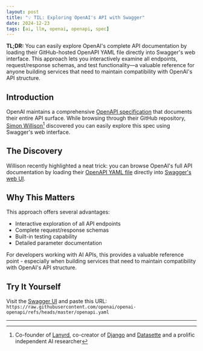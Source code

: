 ```yaml
---
layout: post
title: "💡 TIL: Exploring OpenAI's API with Swagger"
date: 2024-12-23
tags: [ai, llm, openai, openapi, spec]
---
```


**TL;DR:** You can easily explore OpenAI's complete API documentation by loading
their GitHub-hosted OpenAPI YAML file directly into Swagger's web interface.
This approach lets you interactively examine all endpoints, request/response
schemas, and test functionality—a valuable reference for anyone building
services that need to maintain compatibility with OpenAI's API structure.
<!--more-->

## Introduction

OpenAI maintains a comprehensive
[OpenAPI specification](https://github.com/openai/openai-openapi/) that
documents their entire API surface. While browsing through their GitHub
repository, [Simon Willison](https://simonwillison.net/)[^1] discovered you can
easily explore this spec using Swagger's web interface.

## The Discovery

Willison recently highlighted a neat trick: you can browse OpenAI's full API
documentation by loading their
[OpenAPI YAML file](https://github.com/openai/openai-openapi/blob/master/openapi.yaml)
directly into
[Swagger's web UI](https://petstore.swagger.io/?url=https://raw.githubusercontent.com/openai/openai-openapi/refs/heads/master/openapi.yaml#/).

## Why This Matters

This approach offers several advantages:

- Interactive exploration of all API endpoints
- Complete request/response schemas
- Built-in testing capability
- Detailed parameter documentation

For developers working with AI APIs, this provides a valuable reference point -
especially when building services that need to maintain compatibility with
OpenAI's API structure.

## Try It Yourself

Visit the [Swagger UI](https://petstore.swagger.io/) and paste this URL:\
`https://raw.githubusercontent.com/openai/openai-openapi/refs/heads/master/openapi.yaml`

---

[^1]: Co-founder of
    [Lanyrd](https://blog.natbat.net/post/61658401806/lanyrd-from-idea-to-exit),
    co-creator of [Django](https://simonwillison.net/2005/Jul/17/django/) and
    [Datasette](https://datasette.io/) and a prolific independent AI researcher
